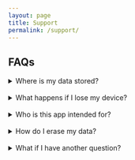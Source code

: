 ```yaml
---
layout: page
title: Support
permalink: /support/
---
```


## FAQs

<details>
<summary>Where is my data stored?</summary>
Your data is encrypted and stored locally on your device.
</details>
<br />
<details>
<summary>What happens if I lose my device?</summary>
Your data will be lost. Don't worry, it's encrypted, but remember to back it up!
</details>
<br />
<details>
<summary>Who is this app intended for?</summary>
This app is intended for adults (18+) to keep track of their personal data. It is not intended for and should not be 
used by children.
</details>
<br />
<details>
<summary>How do I erase my data?</summary>
You must do so in the app settings. If you delete the app without erasing your data, it may persist if the app is
re-downloaded.
</details>
<br />
<details>
<summary>What if I have another question?</summary>
Please email us at thelistapp@icloud.com.
</details>

[jekyll-organization]: https://github.com/jekyll
